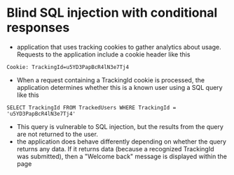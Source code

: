 # Blind SQL injection with conditional responses
- application that uses tracking cookies to gather analytics about usage. Requests to the application include a cookie header like this
```
Cookie: TrackingId=u5YD3PapBcR4lN3e7Tj4
```
- When a request containing a TrackingId cookie is processed, the application determines whether this is a known user using a SQL query like this
```
SELECT TrackingId FROM TrackedUsers WHERE TrackingId = 'u5YD3PapBcR4lN3e7Tj4'
```
- This query is vulnerable to SQL injection, but the results from the query are not returned to the user.
- the application does behave differently depending on whether the query returns any data. If it returns data (because a recognized TrackingId was submitted), then a "Welcome back" message is displayed within the page
